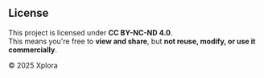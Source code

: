## License

This project is licensed under **CC BY-NC-ND 4.0**.  
This means you're free to **view and share**, but **not reuse, modify, or use it commercially**.

© 2025 Xplora

